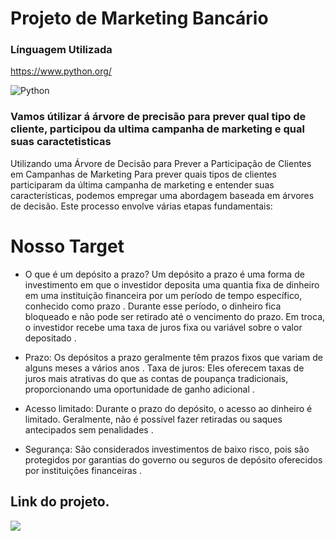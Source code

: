 
# Projeto de Marketing Bancário     
   
### Línguagem Utilizada   
https://www.python.org/

![Python](https://img.shields.io/badge/Python-3776AB?style=for-the-badge&logo=python&logoColor=white)


### Vamos útilizar á árvore de precisão para prever qual tipo de cliente, participou da ultima campanha de marketing e qual suas caractetisticas
Utilizando uma Árvore de Decisão para Prever a Participação de Clientes em Campanhas de Marketing
Para prever quais tipos de clientes participaram da última campanha de marketing e entender suas características, podemos empregar uma abordagem baseada em árvores de decisão. Este processo envolve várias etapas fundamentais:

# Nosso Target
- O que é um depósito a prazo?
 Um depósito a prazo é uma forma de investimento em que o investidor deposita uma quantia fixa de dinheiro em uma instituição financeira por um período de tempo específico, conhecido como prazo . Durante esse período, o dinheiro fica bloqueado e não pode ser retirado até o vencimento do prazo. Em troca, o investidor recebe uma taxa de juros fixa ou variável sobre o valor depositado .

- Prazo: Os depósitos a prazo geralmente têm prazos fixos que variam de alguns meses a vários anos .
Taxa de juros: Eles oferecem taxas de juros mais atrativas do que as contas de poupança tradicionais, proporcionando uma oportunidade de ganho adicional .
- Acesso limitado: Durante o prazo do depósito, o acesso ao dinheiro é limitado. Geralmente, não é possível fazer retiradas ou saques antecipados sem penalidades .
- Segurança: São considerados investimentos de baixo risco, pois são protegidos por garantias do governo ou seguros de depósito oferecidos por instituições financeiras .

## Link do projeto.
<div align="left">  
<a href="https://github.com/felipefagion/MLearning/blob/main/ProjetoMl.ipynb" target="_blank"><img src="https://img.shields.io/badge/Go-00ADD8?style=for-the-badge&logo=go&logoColor=white"</a>

